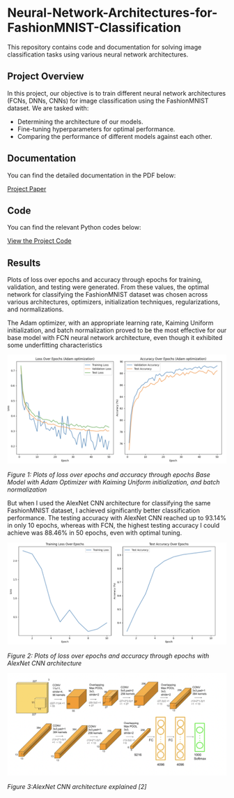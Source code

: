 # Neural-Network-Architectures-for-FashionMNIST-Classification

This repository contains code and documentation for solving image classification tasks using various neural network architectures.

## Project Overview

In this project, our objective is to train different neural network architectures (FCNs, DNNs, CNNs) for image classification using the FashionMNIST dataset. We are tasked with:

- Determining the architecture of our models.
- Fine-tuning hyperparameters for optimal performance.
- Comparing the performance of different models against each other.



## Documentation

You can find the detailed documentation in the PDF below:

[Project Paper](./Neural%20Network%20Architectures%20for%20FashionMNIST%20Classification_KutayDemiralay.pdf)

## Code

You can find the relevant Python codes below:

[View the Project Code](./Neural_Network_Architectures_for_FashionMNIST_Classification_KutayDemiralay.ipynb)


## Results

 Plots of loss over epochs and accuracy through epochs for training, validation, and testing were generated. From these values, the optimal network for classifying the FashionMNIST dataset was chosen across various architectures, optimizers, initialization techniques, regularizations, and normalizations.

The Adam optimizer, with an appropriate learning rate, Kaiming Uniform initialization, and batch normalization proved to be the most effective for our base model with FCN  neural network architecture, even though it exhibited some underfitting characteristics

![Adam Optimizer](./images/Adam.png)


*Figure 1: Plots of loss over epochs and accuracy through epochs Base Model with Adam Optimizer with  Kaiming Uniform initialization, and batch normalization*



But when I used the AlexNet CNN architecture for classifying the same FashionMNIST dataset, I achieved significantly better classification performance. The testing accuracy with AlexNet CNN reached up to 93.14% in only 10 epochs, whereas with FCN, the highest testing accuracy I could achieve was 88.46% in 50 epochs, even with optimal tuning.


![Adam Optimizer](./images/CNNAlexNet.png)


*Figure 2: Plots of loss over epochs and accuracy through epochs with AlexNet CNN architecture*

![Adam Optimizer](./images/AlexNet.png)


*Figure 3:AlexNet CNN architecture explained [2]*
